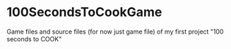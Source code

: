 # 100SecondsToCookGame
Game files and source files (for now just game file) of my first project "100 seconds to COOK"
